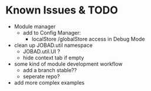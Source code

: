 # Known Issues & TODO
* Module manager
	* add to Config Manager:
		* localStore /globalStore access in Debug Mode
* clean up JOBAD.util namespace
	* JOBAD.util.UI ? 
	* hide context tab if empty
* some kind of module development workflow
	* add a branch stable??
	* seperate repo?
* add more complex examples